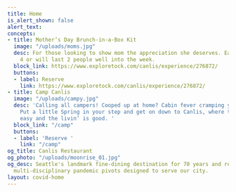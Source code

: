 ```yaml
---
title: Home
is_alert_shown: false
alert_text: 
concepts:
- title: Mother’s Day Brunch-in-a-Box Kit
  image: "/uploads/moms.jpg"
  desc: For those looking to show mom the appreciation she deserves. Easily feeds
    4 or will last 2 people well into the week.
  block_link: https://www.exploretock.com/canlis/experience/276872/
  buttons:
  - label: Reserve
    link: https://www.exploretock.com/canlis/experience/276872/
- title: Camp Canlis
  image: "/uploads/campy.jpg"
  desc: 'Calling all campers! Cooped up at home? Cabin fever cramping your style?
    Put a little Spring in your step and get on down to Canlis, where the eatin’ is
    easy and the livin’ is good. '
  block_link: "/camp"
  buttons:
  - label: 'Reserve '
    link: "/camp"
og_title: Canlis Restaurant
og_photo: "/uploads/moonrise_01.jpg"
og_desc: Seattle's landmark fine-dining destination for 70 years and recent home to
  multi-disciplinary pandemic pivots designed to serve our city.
layout: covid-home
---
```


